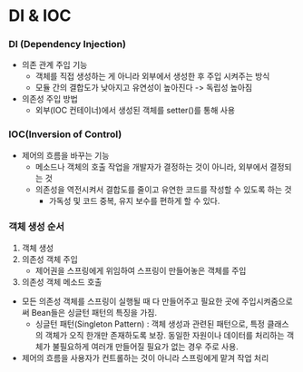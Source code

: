 # DI & IOC

### DI (Dependency Injection)
- 의존 관계 주입 기능
  - 객체를 직접 생성하는 게 아니라 외부에서 생성한 후 주입 시켜주는 방식
  - 모듈 간의 결합도가 낮아지고 유연성이 높아진다 -> 독립성 높아짐
- 의존성 주입 방법
  - 외부(IOC 컨테이너)에서 생성된 객체를 setter()를 통해 사용 

### IOC(Inversion of Control)
- 제어의 흐름을 바꾸는 기능
  - 메소드나 객체의 호출 작업을 개발자가 결정하는 것이 아니라, 외부에서 결정되는 것
  - 의존성을 역전시켜서 결합도를 줄이고 유연한 코드를 작성할 수 있도록 하는 것
    - 가독성 및 코드 중복, 유지 보수를 편하게 할 수 있다.

### 객체 생성 순서
1. 객체 생성
2. 의존성 객체 주입
   - 제어권을 스프링에게 위임하여 스프링이 만들어놓은 객체를 주입
3. 의존성 객체 메소드 호출
- 모든 의존성 객체를 스프링이 실행될 때 다 만들어주고 필요한 곳에 주입시켜줌으로써 Bean들은 싱글턴 패턴의 특징을 가짐.
  - 싱글턴 패턴(Singleton Pattern) : 객체 생성과 관련된 패턴으로, 특정 클래스의 객체가 오직 한개만 존재하도록 보장. 동일한 자원이나 데이터를 처리하는 객체가 불필요하게 여러개 만들어질 필요가 없는 경우 주로 사용.
- 제어의 흐름을 사용자가 컨트롤하는 것이 아니라 스프링에게 맡겨 작업 처리
